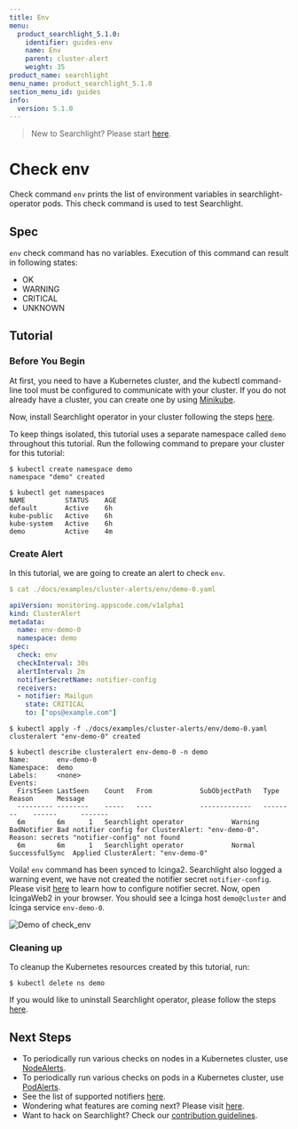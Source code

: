 ```yaml
---
title: Env
menu:
  product_searchlight_5.1.0:
    identifier: guides-env
    name: Env
    parent: cluster-alert
    weight: 35
product_name: searchlight
menu_name: product_searchlight_5.1.0
section_menu_id: guides
info:
  version: 5.1.0
---
```


> New to Searchlight? Please start [here](/products/searchlight/5.1.0/concepts/README).

# Check env

Check command `env` prints the list of environment variables in searchlight-operator pods. This check command is used to test Searchlight.


## Spec
`env` check command has no variables. Execution of this command can result in following states:

- OK
- WARNING
- CRITICAL
- UNKNOWN


## Tutorial

### Before You Begin
At first, you need to have a Kubernetes cluster, and the kubectl command-line tool must be configured to communicate with your cluster. If you do not already have a cluster, you can create one by using [Minikube](https://github.com/kubernetes/minikube).

Now, install Searchlight operator in your cluster following the steps [here](/products/searchlight/5.1.0/setup/install).

To keep things isolated, this tutorial uses a separate namespace called `demo` throughout this tutorial. Run the following command to prepare your cluster for this tutorial:

```console
$ kubectl create namespace demo
namespace "demo" created

$ kubectl get namespaces
NAME          STATUS    AGE
default       Active    6h
kube-public   Active    6h
kube-system   Active    6h
demo          Active    4m
```

### Create Alert
In this tutorial, we are going to create an alert to check `env`.
```yaml
$ cat ./docs/examples/cluster-alerts/env/demo-0.yaml

apiVersion: monitoring.appscode.com/v1alpha1
kind: ClusterAlert
metadata:
  name: env-demo-0
  namespace: demo
spec:
  check: env
  checkInterval: 30s
  alertInterval: 2m
  notifierSecretName: notifier-config
  receivers:
  - notifier: Mailgun
    state: CRITICAL
    to: ["ops@example.com"]
```
```console
$ kubectl apply -f ./docs/examples/cluster-alerts/env/demo-0.yaml 
clusteralert "env-demo-0" created

$ kubectl describe clusteralert env-demo-0 -n demo
Name:		env-demo-0
Namespace:	demo
Labels:		<none>
Events:
  FirstSeen	LastSeen	Count	From			SubObjectPath	Type		Reason		Message
  ---------	--------	-----	----			-------------	--------	------		-------
  6m		6m		1	Searchlight operator			Warning		BadNotifier	Bad notifier config for ClusterAlert: "env-demo-0". Reason: secrets "notifier-config" not found
  6m		6m		1	Searchlight operator			Normal		SuccessfulSync	Applied ClusterAlert: "env-demo-0"
```

Voila! `env` command has been synced to Icinga2. Searchlight also logged a warning event, we have not created the notifier secret `notifier-config`. Please visit [here](/products/searchlight/5.1.0/guides/notifiers) to learn how to configure notifier secret. Now, open IcingaWeb2 in your browser. You should see a Icinga host `demo@cluster` and Icinga service `env-demo-0`.

![Demo of check_env](/products/searchlight/5.1.0/images/cluster-alerts/env/demo-0.gif)

### Cleaning up
To cleanup the Kubernetes resources created by this tutorial, run:
```console
$ kubectl delete ns demo
```

If you would like to uninstall Searchlight operator, please follow the steps [here](/products/searchlight/5.1.0/setup/uninstall).


## Next Steps
 - To periodically run various checks on nodes in a Kubernetes cluster, use [NodeAlerts](/products/searchlight/5.1.0/concepts/alert-types/node-alert).
 - To periodically run various checks on pods in a Kubernetes cluster, use [PodAlerts](/products/searchlight/5.1.0/concepts/alert-types/pod-alert).
 - See the list of supported notifiers [here](/products/searchlight/5.1.0/guides/notifiers).
 - Wondering what features are coming next? Please visit [here](/products/searchlight/5.1.0/roadmap).
 - Want to hack on Searchlight? Check our [contribution guidelines](/products/searchlight/5.1.0/CONTRIBUTING).
